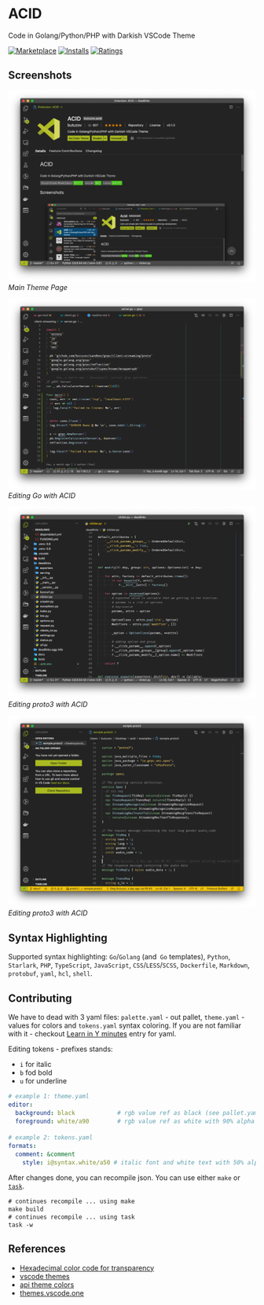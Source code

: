 # ACID

Code in Golang/Python/PHP with Darkish VSCode Theme

[![Marketplace](https://vsmarketplacebadge.apphb.com/version/butuzov.acid.svg)](https://marketplace.visualstudio.com/items/butuzov.acid) [![Installs](https://vsmarketplacebadge.apphb.com/installs/butuzov.acid.svg)](https://marketplace.visualstudio.com/items/butuzov.acid) [![Ratings](https://vsmarketplacebadge.apphb.com/rating-short/butuzov.acid.svg)](https://marketplace.visualstudio.com/items/butuzov.acid)

## Screenshots

![Main Page](./assets/acid_exp_page.png)
_Main Theme Page_

![Golang in ACID](./assets/acid_go.png)
_Editing Go with ACID_

![Python in ACID](./assets/acid_python.png)
_Editing proto3 with ACID_

![proto3 in ACID](./assets/acid_proto.png)
_Editing proto3 with ACID_

## Syntax Highlighting

Supported syntax highlighting: `Go`/`Golang` (and` Go` templates), `Python`, `Starlark`, `PHP`, `TypeScript`, `JavaScript`, `CSS`/`LESS`/`SCSS`, `Dockerfile`, `Markdown`, `protobuf`, `yaml`, `hcl`, `shell`.

## Contributing

We have to dead with 3 yaml files: `palette.yaml` - out pallet, `theme.yaml` - values for colors and `tokens.yaml` syntax coloring. If you are not familiar with it - checkout [Learn  in Y minutes](https://learnxinyminutes.com/docs/yaml/) entry for yaml.

Editing tokens - prefixes stands:
* `i` for italic
* `b` fod bold
* `u` for underline

```yaml
# example 1: theme.yaml
editor:
  background: black            # rgb value ref as black (see pallet.yaml)
  foreground: white/a90        # rgb value ref as white with 90% alpha (see pallet.yaml)

# example 2: tokens.yaml
formats:
  comment: &comment
    style: i@syntax.white/a50 # italic font and white text with 50% alpha (see pallet.yaml)
```

After changes done, you can recompile json. You can use either `make` or [`task`](https://github.com/go-task/task).

```shell
# continues recompile ... using make
make build
# continues recompile ... using task
task -w
```

## References

* [Hexadecimal color code for transparency](https://gist.github.com/lopspower/03fb1cc0ac9f32ef38f4)
* [vscode themes](https://vscodethemes.com/)
* [api theme colors](https://code.visualstudio.com/api/references/theme-color)
* [themes.vscode.one](https://themes.vscode.one/)
